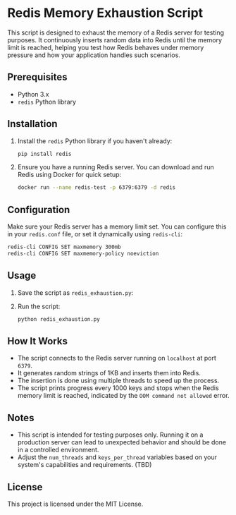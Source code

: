 # Redis Memory Exhaustion Script

This script is designed to exhaust the memory of a Redis server for testing purposes. It continuously inserts random data into Redis until the memory limit is reached, helping you test how Redis behaves under memory pressure and how your application handles such scenarios.

## Prerequisites

- Python 3.x
- `redis` Python library

## Installation

1. Install the `redis` Python library if you haven't already:

    ```sh
    pip install redis
    ```

2. Ensure you have a running Redis server. You can download and run Redis using Docker for quick setup:

    ```sh
    docker run --name redis-test -p 6379:6379 -d redis
    ```

## Configuration

Make sure your Redis server has a memory limit set. You can configure this in your `redis.conf` file, or set it dynamically using `redis-cli`:

```sh
redis-cli CONFIG SET maxmemory 300mb
redis-cli CONFIG SET maxmemory-policy noeviction
```

## Usage

1. Save the script as `redis_exhaustion.py`:

2. Run the script:

    ```sh
    python redis_exhaustion.py
    ```

## How It Works

- The script connects to the Redis server running on `localhost` at port `6379`.
- It generates random strings of 1KB and inserts them into Redis.
- The insertion is done using multiple threads to speed up the process.
- The script prints progress every 1000 keys and stops when the Redis memory limit is reached, indicated by the `OOM command not allowed` error.

## Notes

- This script is intended for testing purposes only. Running it on a production server can lead to unexpected behavior and should be done in a controlled environment.
- Adjust the `num_threads` and `keys_per_thread` variables based on your system's capabilities and requirements. (TBD)

## License

This project is licensed under the MIT License.
